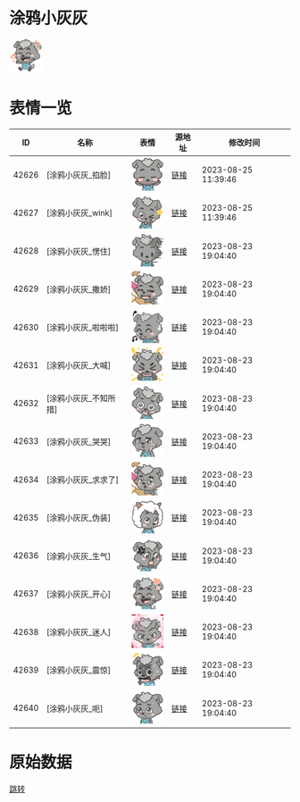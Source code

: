 # 涂鸦小灰灰

<img src="./cover.png" height="60" alt="cover" />

# 表情一览

|ID|名称|表情|源地址|修改时间|
|----|----|----|----|----|
|42626|[涂鸦小灰灰_掐脸]|<img src="./pic/042626_%5B涂鸦小灰灰_掐脸%5D.png" height="60" alt="掐脸"/>|[链接](https://i0.hdslb.com/bfs/garb/96b96d481792b8e878bdb3d6690e231fecfeb43a.png)|2023-08-25 11:39:46|
|42627|[涂鸦小灰灰_wink]|<img src="./pic/042627_%5B涂鸦小灰灰_wink%5D.png" height="60" alt="wink"/>|[链接](https://i0.hdslb.com/bfs/garb/da817a1ac312ef3e23b34c4000ac63f4bde8b711.png)|2023-08-25 11:39:46|
|42628|[涂鸦小灰灰_愣住]|<img src="./pic/042628_%5B涂鸦小灰灰_愣住%5D.png" height="60" alt="愣住"/>|[链接](https://i0.hdslb.com/bfs/garb/b32088e1226a63504de2c0ff0b3c648edb6ea3c4.png)|2023-08-23 19:04:40|
|42629|[涂鸦小灰灰_撒娇]|<img src="./pic/042629_%5B涂鸦小灰灰_撒娇%5D.png" height="60" alt="撒娇"/>|[链接](https://i0.hdslb.com/bfs/garb/adfa5e0cc9dbda7775e169364455a72d7f17bcbb.png)|2023-08-23 19:04:40|
|42630|[涂鸦小灰灰_啦啦啦]|<img src="./pic/042630_%5B涂鸦小灰灰_啦啦啦%5D.png" height="60" alt="啦啦啦"/>|[链接](https://i0.hdslb.com/bfs/garb/32a5b62878900e6b8b7ec573b1969b2c53c144e3.png)|2023-08-23 19:04:40|
|42631|[涂鸦小灰灰_大喊]|<img src="./pic/042631_%5B涂鸦小灰灰_大喊%5D.png" height="60" alt="大喊"/>|[链接](https://i0.hdslb.com/bfs/garb/0ea140e3742fddd09a79116c090e15890bc67ce7.png)|2023-08-23 19:04:40|
|42632|[涂鸦小灰灰_不知所措]|<img src="./pic/042632_%5B涂鸦小灰灰_不知所措%5D.png" height="60" alt="不知所措"/>|[链接](https://i0.hdslb.com/bfs/garb/e749a895ff292afbf27d767a5e4d1e9a68491733.png)|2023-08-23 19:04:40|
|42633|[涂鸦小灰灰_哭哭]|<img src="./pic/042633_%5B涂鸦小灰灰_哭哭%5D.png" height="60" alt="哭哭"/>|[链接](https://i0.hdslb.com/bfs/garb/76bd1b22e7ad78c20ce3c5b658b1deb4c9f249d7.png)|2023-08-23 19:04:40|
|42634|[涂鸦小灰灰_求求了]|<img src="./pic/042634_%5B涂鸦小灰灰_求求了%5D.png" height="60" alt="求求了"/>|[链接](https://i0.hdslb.com/bfs/garb/961783b7fd6313e3af843d99a444d3985cfb419b.png)|2023-08-23 19:04:40|
|42635|[涂鸦小灰灰_伪装]|<img src="./pic/042635_%5B涂鸦小灰灰_伪装%5D.png" height="60" alt="伪装"/>|[链接](https://i0.hdslb.com/bfs/garb/035c5f2ec0aec7f29d3d985fa4a0c4a5ff1ff445.png)|2023-08-23 19:04:40|
|42636|[涂鸦小灰灰_生气]|<img src="./pic/042636_%5B涂鸦小灰灰_生气%5D.png" height="60" alt="生气"/>|[链接](https://i0.hdslb.com/bfs/garb/8e96cc6e050cef370d4839d7c87ee157c9c23755.png)|2023-08-23 19:04:40|
|42637|[涂鸦小灰灰_开心]|<img src="./pic/042637_%5B涂鸦小灰灰_开心%5D.png" height="60" alt="开心"/>|[链接](https://i0.hdslb.com/bfs/garb/88554cac23997f667ae5260267d8f046e6be0866.png)|2023-08-23 19:04:40|
|42638|[涂鸦小灰灰_迷人]|<img src="./pic/042638_%5B涂鸦小灰灰_迷人%5D.png" height="60" alt="迷人"/>|[链接](https://i0.hdslb.com/bfs/garb/ada36cb17a325238da4fcc22095d51a1a983dedb.png)|2023-08-23 19:04:40|
|42639|[涂鸦小灰灰_震惊]|<img src="./pic/042639_%5B涂鸦小灰灰_震惊%5D.png" height="60" alt="震惊"/>|[链接](https://i0.hdslb.com/bfs/garb/68e653d10770c54de6e1932d931d4936c5ac4c0f.png)|2023-08-23 19:04:40|
|42640|[涂鸦小灰灰_呃]|<img src="./pic/042640_%5B涂鸦小灰灰_呃%5D.png" height="60" alt="呃"/>|[链接](https://i0.hdslb.com/bfs/garb/8ca1c2f57ce5bac7d320039f4805da0884394660.png)|2023-08-23 19:04:40|

# 原始数据

[跳转](./raw.json)

